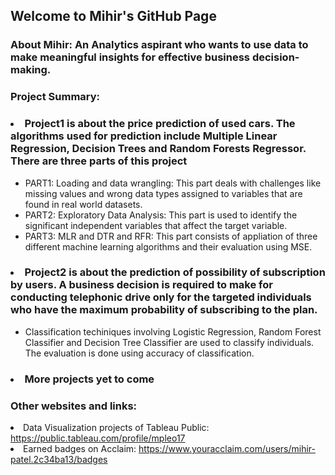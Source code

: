 ## Welcome to Mihir's GitHub Page
<h3>About Mihir: An Analytics aspirant who wants to use data to make meaningful insights for effective business decision-making. <h3>
  
<h3 color = Bu >Project Summary:</h3>
<h3> <li>Project1 is about the price prediction of used cars. The algorithms used for prediction include Multiple Linear Regression, Decision Trees and Random Forests Regressor. 
There are three parts of this project</li></h3>
<ul>
<li>PART1: Loading and data wrangling: This part deals with challenges like missing values and wrong data types assigned to variables that are found in real world datasets.</li>
<li>PART2: Exploratory Data Analysis: This part is used to identify the significant independent variables that affect the target variable.</li>
<li>PART3: MLR and DTR and RFR: This part consists of appliation of three different machine learning algorithms and their evaluation using MSE.</li></ul>

<h3><li>Project2 is about the prediction of possibility of subscription by users. A business decision is required to make for conducting telephonic drive only for the targeted individuals who have the maximum probability of subscribing to the plan.</li></h3>
<ul><li>Classification techiniques involving Logistic Regression, Random Forest Classifier and Decision Tree Classifier are used to classify individuals. The evaluation is done using accuracy of classification.</li></ul>

<h3> <li>More projects yet to come </li></h3>
<h3>Other websites and links:</h3>
<li>Data Visualization projects of Tableau Public: <a href="https://public.tableau.com/profile/mpleo17" target="_blank">https://public.tableau.com/profile/mpleo17</a></li>
<li>Earned badges on Acclaim: <a href="https://www.youracclaim.com/users/mihir-patel.2c34ba13/badges" target="_blank">https://www.youracclaim.com/users/mihir-patel.2c34ba13/badges</a></li>
